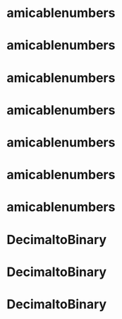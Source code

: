 # amicablenumbers
# amicablenumbers
# amicablenumbers
# amicablenumbers
# amicablenumbers
# amicablenumbers
# amicablenumbers
# DecimaltoBinary
# DecimaltoBinary
# DecimaltoBinary

